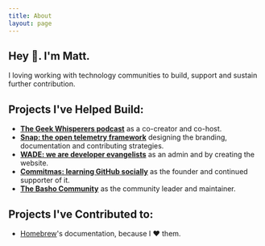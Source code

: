 ```yaml
---
title: About
layout: page
---
```

## Hey 👋. I'm Matt.
I loving working with technology communities to build, support and sustain further contribution.

## Projects I've Helped Build:
* **[The Geek Whisperers podcast](http://geek-whisperers.com/)** as a co-creator and co-host.
* **[Snap: the open telemetry framework](http://snap-telemetry.io)** designing the branding, documentation and contributing strategies.
* **[WADE: we are developer evangelists](https://evangelistcollective.github.io)** as an admin and by creating the website.
* **[Commitmas: learning GitHub socially](https://github.com/commitmas)** as the founder and continued supporter of it.
* **[The Basho Community](https://github.com/basho-labs/the-basho-community)** as the community leader and maintainer.

## Projects I've Contributed to:

* [Homebrew](https://github.com/Homebrew/brew/commits?author=mbbroberg&since=2016-10-01T07:00:00Z&until=2016-11-01T07:00:00Z)'s documentation, because I ❤️ them.

